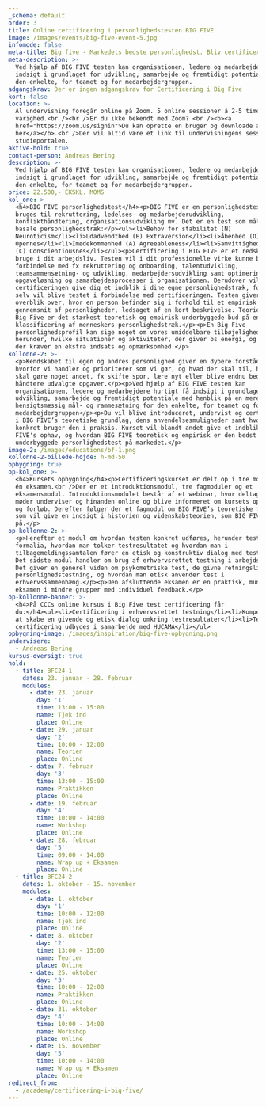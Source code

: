 ```yaml
---
_schema: default
order: 3
title: Online certificering i personlighedstesten BIG FIVE
image: /images/events/big-five-event-5.jpg
infomode: false
meta-title: Big five - Markedets bedste personlighedst. Bliv certificeret hos CCC.
meta-description: >-
  Ved hjælp af BIG FIVE testen kan organisationen, ledere og medarbejdere få
  indsigt i grundlaget for udvikling, samarbejde og fremtidigt potentiale for
  den enkelte, for teamet og for medarbejdergruppen.
adgangskrav: Der er ingen adgangskrav for Certificering i Big Five
kort: false
location: >-
  Al undervisning foregår online på Zoom. 5 online sessioner á 2-5 timers
  varighed.<br /><br />Er du ikke bekendt med Zoom? <br /><b><a
  href="https://zoom.us/signin">Du kan oprette en bruger og downloade appen
  her</a></b>.<br />Der vil altid være et link til undervisningens session på
  studieportalen.
aktive-hold: true
contact-person: Andreas Bering
description: >-
  Ved hjælp af BIG FIVE testen kan organisationen, ledere og medarbejdere få
  indsigt i grundlaget for udvikling, samarbejde og fremtidigt potentiale for
  den enkelte, for teamet og for medarbejdergruppen.
price: 22.500,- EKSKL. MOMS
kol_one: >-
  <h4>BIG FIVE personlighedstest</h4><p>BIG FIVE er en personlighedstest som
  bruges til rekruttering, ledelses- og medarbejderudvikling,
  konflikthåndtering, organisationsudvikling mv. Det er en test som måler fem
  basale personlighedstræk:</p><ul><li>Behov for stabilitet (N)
  Neuroticism</li><li>Udadvendthed (E) Extraversion</li><li>Åbenhed (O)
  Opennes</li><li>Imødekommenhed (A) Agreeableness</li><li>Samvittighedsfuldhed
  (C) Conscientiousnes</li></ul><p>Certificering i BIG FIVE er et redskab du kan
  bruge i dit arbejdsliv. Testen vil i dit professionelle virke kunne bruges i
  forbindelse med fx rekruttering og onboarding, talentudvikling,
  teamsammensætning- og udvikling, medarbejdersudvikling samt optimering af
  opgaveløsning og samarbejdesprocesser i organisationen. Derudover vil
  certificeringen give dig et indblik i dine egne personlighedstræk, fordi du
  selv vil blive testet i forbindelse med certificeringen. Testen giver et
  overblik over, hvor en person befinder sig i forhold til et empirisk
  gennemsnit af personligheder, ledsaget af en kort beskrivelse. Teorien om The
  Big Five er det stærkest teoretisk og empirisk underbyggede bud på en
  klassificering af menneskers personlighedstræk.</p><p>En Big Five
  personlighedsprofil kan sige noget om vores umiddelbare tilbøjeligheder,
  herunder, hvilke situationer og aktiviteter, der giver os energi, og hvilke
  der kræver en ekstra indsats og opmærksomhed.</p>
kollonne-2: >-
  <p>Kendskabet til egen og andres personlighed giver en dybere forståelse for,
  hvorfor vi handler og prioriterer som vi gør, og hvad der skal til, hvis vi
  skal gøre noget andet, fx skifte spor, lære nyt eller blive endnu bedre til at
  håndtere udvalgte opgaver.</p><p>Ved hjælp af BIG FIVE testen kan
  organisationen, ledere og medarbejdere hurtigt få indsigt i grundlaget for
  udvikling, samarbejde og fremtidigt potentiale med henblik på en mere
  hensigtsmæssig mål- og rammesætning for den enkelte, for teamet og for
  medarbejdergruppen</p><p>Du vil blive introduceret, undervist og certificeret
  i BIG FIVE’s teoretiske grundlag, dens anvendelsesmuligheder samt hvordan du
  konkret bruger den i praksis. Kurset vil blandt andet give et indblik I BIG
  FIVE's ophav, og hvordan BIG FIVE teoretisk og empirisk er den bedst
  underbyggede personlighedstest på markedet.</p>
image-2: /images/educations/bf-1.png
kollonne-2-billede-hojde: h-md-50
opbygning: true
op-kol_one: >-
  <h4>Kursets opbygning</h4><p>Certificeringskurset er delt op i tre moduler og
  én eksamen.<br />Der er et introduktionsmodul, tre fagmoduler og et
  eksamensmodul. Introduktionsmodulet består af et webinar, hvor deltagerne
  møder underviser og hinanden online og blive informeret om kursets opbygning
  og forløb. Derefter følger der et fagmodul om BIG FIVE’s teoretiske fundament,
  som vil give en indsigt i historien og videnskabsteorien, som BIG FIVE bygger
  på.</p>
op-kollonne-2: >-
  <p>Herefter et modul om hvordan testen konkret udføres, herunder testens
  formalia, hvordan man tolker testresultatet og hvordan man i
  tilbagemeldingssamtalen fører en etisk og konstruktiv dialog med testpersonen.
  Det sidste modul handler om brug af erhvervsrettet testning i arbejdslivet.
  Det giver en generel viden om psykometriske test, de givne retningslinjer for
  personlighedstestning, og hvordan man etisk anvender test i
  erhvervssammenhæng.</p><p>Den afsluttende eksamen er en praktisk, mundtlig
  eksamen i mindre grupper med individuel feedback.</p>
op-kollonne-banner: >-
  <h4>På CCCs online kursus i Big Five test certificering får
  du:</h4><ul><li>Certificering i erhvervsrettet testning</li><li>Kompetencer i
  at skabe en givende og etisk dialog omkring testresultater</li><li>Test
  certificering udbydes i samarbejde med HUCAMA</li></ul>
opbygning-image: /images/inspiration/big-five-opbygning.png
undervisere:
  - Andreas Bering
kursus-oversigt: true
hold:
  - title: BFC24-1
    dates: 23. januar - 28. februar
    modules:
      - date: 23. januar
        day: '1'
        time: 13:00 - 15:00
        name: Tjek ind
        place: Online
      - date: 29. januar
        day: '2'
        time: 10:00 - 12:00
        name: Teorien
        place: Online
      - date: 7. februar
        day: '3'
        time: 13:00 - 15:00
        name: Praktikken
        place: Online
      - date: 19. februar
        day: '4'
        time: 10:00 - 14:00
        name: Workshop
        place: Online
      - date: 28. februar
        day: '5'
        time: 09:00 - 14:00
        name: Wrap up + Eksamen
        place: Online
  - title: BFC24-2
    dates: 1. oktober - 15. november
    modules:
      - date: 1. oktober
        day: '1'
        time: 10:00 - 12:00
        name: Tjek ind
        place: Online
      - date: 8. oktober
        day: '2'
        time: 13:00 - 15:00
        name: Teorien
        place: Online
      - date: 25. oktober
        day: '3'
        time: 10:00 - 12:00
        name: Praktikken
        place: Online
      - date: 31. oktober
        day: '4'
        time: 10:00 - 14:00
        name: Workshop
        place: Online
      - date: 15. november
        day: '5'
        time: 10:00 - 14:00
        name: Wrap up + Eksamen
        place: Online
redirect_from:
  - /academy/certificering-i-big-five/
---
```

